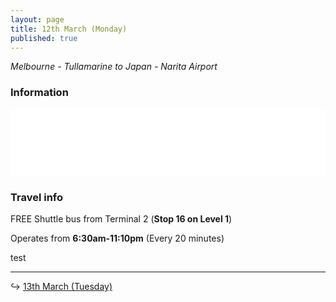 ```yaml
---
layout: page
title: 12th March (Monday)
published: true
---
```


*Melbourne - Tullamarine to Japan - Narita Airport*

### Information

<iframe width="100%" height="108" src="//fiddle.jshell.net/NotMakey/n0bu8uac/4/show/light/" allowpaymentrequest="" allowfullscreen="allowfullscreen" frameborder="0"></iframe>

### Travel info

FREE Shuttle bus from Terminal 2 (**Stop 16 on Level 1**)

Operates from **6:30am-11:10pm** (Every 20 minutes)

test

---

↪ [13th March (Tuesday)](/days/week1/13mar)